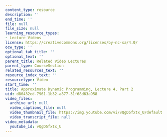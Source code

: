 ```yaml
---
content_type: resource
description: ''
end_time: ''
file: null
file_size: null
learning_resource_types:
- Lecture Videos
license: https://creativecommons.org/licenses/by-nc-sa/4.0/
ocw_type: ''
optional_tab_title: ''
optional_text: ''
parent_title: Related Video Lectures
parent_type: CourseSection
related_resources_text: ''
resource_index_text: ''
resourcetype: Video
start_time: ''
title: Approximate Dynamic Programming, Lecture 4, Part 2
uid: d80432ed-7961-1b32-a877-31f68d63a958
video_files:
  archive_url: null
  video_captions_file: null
  video_thumbnail_file: https://img.youtube.com/vi/vQgD5fxtx_U/default.jpg
  video_transcript_file: null
video_metadata:
  youtube_id: vQgD5fxtx_U
---
```

